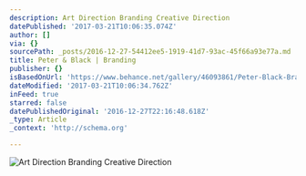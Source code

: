 ```yaml
---
description: Art Direction Branding Creative Direction
datePublished: '2017-03-21T10:06:35.074Z'
author: []
via: {}
sourcePath: _posts/2016-12-27-54412ee5-1919-41d7-93ac-45f66a93e77a.md
title: Peter & Black | Branding
publisher: {}
isBasedOnUrl: 'https://www.behance.net/gallery/46093861/Peter-Black-Branding'
dateModified: '2017-03-21T10:06:34.762Z'
inFeed: true
starred: false
datePublishedOriginal: '2016-12-27T22:16:48.618Z'
_type: Article
_context: 'http://schema.org'

---
```

![Art Direction Branding Creative Direction](https://the-grid-user-content.s3-us-west-2.amazonaws.com/8fe53066-7f5e-4663-9100-494a897fd3fc.jpg)